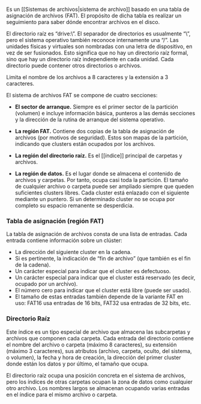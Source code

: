 Es un [[Sistemas de archivos|sistema de archivo]] basado en una tabla de asignación de archivos (FAT). El propósito de dicha tabla es realizar un seguimiento para saber dónde encontrar archivos en el disco.

El directorio raíz es “drive:\\”. El separador de directorios es usualmente “\\”, pero el sistema operativo también reconoce internamente una “/”. Las unidades físicas y virtuales son nombradas con una letra de dispositivo, en vez de ser fusionados. Esto significa que no hay un directorio raíz formal, sino que hay un directorio raíz independiente en cada unidad. Cada directorio puede contener otros directorios o archivos.

Limita el nombre de los archivos a 8 caracteres y la extensión a 3 caracteres.

El sistema de archivos FAT se compone de cuatro secciones:

- **El sector de arranque.**
Siempre es el primer sector de la partición (volumen) e incluye información básica, punteros a las demás secciones y la dirección de la rutina de arranque del sistema operativo.

- **La región FAT.**
Contiene dos copias de la tabla de asignación de archivos (por motivos de seguridad). Estos son mapas de la partición, indicando que clusters están ocupados por los archivos.

- **La región del directorio raíz.**
Es el [[índice]] principal de carpetas y archivos.

- **La región de datos.**
Es el lugar donde se almacena el contenido de archivos y carpetas. Por tanto, ocupa casi toda la partición. El tamaño de cualquier archivo o carpeta puede ser ampliado siempre que queden suficientes clusters libres. Cada cluster está enlazado con el siguiente mediante un puntero. Si un determinado cluster no se ocupa por completo su espacio remanente se desperdicia.

### Tabla de asignación (región FAT)
La tabla de asignación de archivos consta de una lista de entradas. Cada entrada contiene información sobre un clúster:

- La dirección del siguiente cluster en la cadena.
- Si es pertinente, la indicación de “fin de archivo” (que también es el fin de la cadena).
- Un carácter especial para indicar que el cluster es defectuoso.
- Un carácter especial para indicar que el cluster está reservado (es decir, ocupado por un archivo).
- El número cero para indicar que el cluster está libre (puede ser usado).
- El tamaño de estas entradas también depende de la variante FAT en uso: FAT16 usa entradas de 16 bits, FAT32 usa entradas de 32 bits, etc.

### Directorio Raíz
Este índice es un tipo especial de archivo que almacena las subcarpetas y archivos que componen cada carpeta. Cada entrada del directorio contiene el nombre del archivo o carpeta (máximo 8 caracteres), su extensión (máximo 3 caracteres), sus atributos (archivo, carpeta, oculto, del sistema, o volumen), la fecha y hora de creación, la dirección del primer cluster donde están los datos y por último, el tamaño que ocupa.

El directorio raíz ocupa una posición concreta en el sistema de archivos, pero los índices de otras carpetas ocupan la zona de datos como cualquier otro archivo. Los nombres largos se almacenan ocupando varias entradas en el índice para el mismo archivo o carpeta.